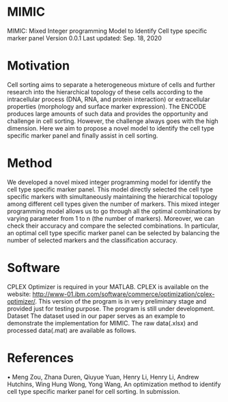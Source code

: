 # MIMIC
MIMIC: Mixed Integer programming Model to Identify Cell type specific marker panel
  Version 0.0.1
  Last updated: Sep. 18, 2020

# Motivation
Cell sorting aims to separate a heterogeneous mixture of cells and further research into the hierarchical topology of these cells according to the intracellular process (DNA, RNA, and protein interaction) or extracellular properties (morphology and surface marker expression). The ENCODE produces large amounts of such data and provides the opportunity and challenge in cell sorting. However, the challenge always goes with the high dimension. Here we aim to propose a novel model to identify the cell type specific marker panel and finally assist in cell sorting.
# Method
We developed a novel mixed integer programming model for identify the cell type specific marker panel. This model directly selected the cell type specific markers with simultaneously maintaining the hierarchical topology among different cell types given the number of markers. This mixed integer programming model allows us to go through all the optimal combinations by varying parameter from 1 to n (the number of markers). Moreover, we can check their accuracy and compare the selected combinations. In particular, an optimal cell type specific marker panel can be selected by balancing the number of selected markers and the classification accuracy.

# Software
CPLEX Optimizer is required in your MATLAB. CPLEX is available on the website: http://www-01.ibm.com/software/commerce/optimization/cplex-optimizer/.
This version of the program is in very preliminary stage and provided just for testing purpose. The program is still under development.
Dataset
The dataset used in our paper serves as an example to demonstrate the implementation for MIMIC. The raw data(.xlsx) and processed data(.mat) are available as follows.
# References
•	Meng Zou, Zhana Duren, Qiuyue Yuan, Henry Li, Henry Li, Andrew Hutchins, Wing Hung Wong, Yong Wang, An optimization method to identify cell type specific marker panel for cell sorting. In submission.
